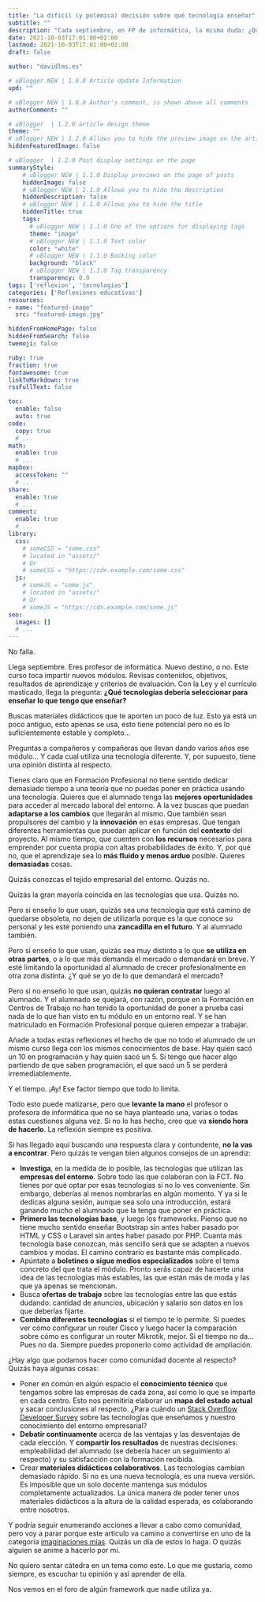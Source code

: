 ```yaml
---
title: "La difícil (y polémica) decisión sobre qué tecnología enseñar"
subtitle: ""
description: "Cada septiembre, en FP de informática, la misma duda: ¿Qué tecnologías son las más adecuadas para enseñar en el módulo?"
date: 2021-10-03T17:01:00+02:00
lastmod: 2021-10-03T17:01:00+02:00
draft: false

author: "davidlms.es"

# uBlogger NEW | 1.0.0 Article Update Information
upd: ""

# uBlogger NEW | 1.0.0 Author's comment, is shown above all comments
authorComment: ""

# uBlogger  | 1.2.0 article design theme
theme: ""
# uBlogger NEW | 1.2.0 Allows you to hide the preview image on the article page
hiddenFeaturedImage: false

# uBlogger  | 1.2.0 Post display settings on the page
summaryStyle:
    # uBlogger NEW | 1.1.0 Display previews on the page of posts
    hiddenImage: false
    # uBlogger NEW | 1.1.0 Allows you to hide the description
    hiddenDescription: false
    # uBlogger NEW | 1.1.0 Allows you to hide the title
    hiddenTitle: true
    tags:
      # uBlogger NEW | 1.1.0 One of the options for displaying tags
      theme: "image"
      # uBlogger NEW | 1.1.0 Text color
      color: "white"
      # uBlogger NEW | 1.1.0 Backing color
      background: "black"
      # uBlogger NEW | 1.1.0 Tag transparency
      transparency: 0.9
tags: ['reflexion', 'tecnologias']
categories: ['Reflexiones educativas']
resources:
- name: "featured-image"
  src: "featured-image.jpg"

hiddenFromHomePage: false
hiddenFromSearch: false
twemoji: false

ruby: true
fraction: true
fontawesome: true
linkToMarkdown: true
rssFullText: false

toc:
  enable: false
  auto: true
code:
  copy: true
  # ...
math:
  enable: true
  # ...
mapbox:
  accessToken: ""
  # ...
share:
  enable: true
  # ...
comment:
  enable: true
  # ...
library:
  css:
    # someCSS = "some.css"
    # located in "assets/"
    # Or
    # someCSS = "https://cdn.example.com/some.css"
  js:
    # someJS = "some.js"
    # located in "assets/"
    # Or
    # someJS = "https://cdn.example.com/some.js"
seo:
  images: []
  # ...
---
```


No falla.

Llega septiembre. Eres profesor de informática. Nuevo destino, o no. Este curso toca impartir nuevos módulos. Revisas contenidos, objetivos, resultados de aprendizaje y criterios de evaluación. Con la Ley y el currículo masticado, llega la pregunta: **¿Qué tecnologías debería seleccionar para enseñar lo que tengo que enseñar?**

Buscas materiales didácticos que te aporten un poco de luz. Esto ya está un poco antiguo, esto apenas se usa, esto tiene potencial pero no es lo suficientemente estable y completo... 

Preguntas a compañeros y compañeras que llevan dando varios años ese módulo... Y cada cual utiliza una tecnología diferente. Y, por supuesto, tiene una opinión distinta al respecto.

Tienes claro que en Formación Profesional no tiene sentido dedicar demasiado tiempo a una teoría que no puedas poner en práctica usando una tecnología. Quieres que el alumnado tenga las **mejores oportunidades** para acceder al mercado laboral del entorno. A la vez buscas que puedan **adaptarse a los cambios** que llegarán al mismo. Que también sean propulsores del cambio y la **innovación** en esas empresas. Que tengan diferentes herramientas que puedan aplicar en función del **contexto** del proyecto. Al mismo tiempo, que cuenten con **los recursos** necesarios para emprender por cuenta propia con altas probabilidades de éxito. Y, por qué no, que el aprendizaje sea lo **más fluido y menos arduo** posible. Quieres **demasiadas** cosas.

Quizás conozcas el tejido empresarial del entorno. Quizás no.

Quizás la gran mayoría coincida en las tecnologías que usa. Quizás no.

Pero si enseño lo que usan, quizás sea una tecnología que está camino de quedarse obsoleta, no dejen de utilizarla porque es la que conoce su personal y les esté poniendo una **zancadilla en el futuro**. Y al alumnado también.

Pero si enseño lo que usan, quizás sea muy distinto a lo que **se utiliza en otras partes**, o a lo que más demanda el mercado o demandará en breve. Y esté limitando la oportunidad al alumnado de crecer profesionalmente en otra zona distinta. ¿Y qué se yo de lo que demandará el mercado?

Pero si no enseño lo que usan, quizás **no quieran contratar** luego al alumnado. Y el alumnado se quejará, con razón, porque en la Formación en Centros de Trabajo no han tenido la oportunidad de poner a prueba casi nada de lo que han visto en tu módulo en un entorno real. Y se han matriculado en Formación Profesional porque quieren empezar a trabajar.

Añade a todas estas reflexiones el hecho de que no todo el alumnado de un mismo curso llega con los mismos conocimientos de base. Hay quien sacó un 10 en programación y hay quien sacó un 5. Si tengo que hacer algo partiendo de que saben programación, el que sacó un 5 se perderá irremediablemente.

Y el tiempo. ¡Ay! Ese factor tiempo que todo lo limita.

Todo esto puede matizarse, pero que **levante la mano** el profesor o profesora de informática que no se haya planteado una, varias o todas estas cuestiones alguna vez. Si no lo has hecho, creo que va **siendo hora de hacerlo**. La reflexión siempre es positiva.

Si has llegado aquí buscando una respuesta clara y contundente, **no la vas a encontrar**. Pero quizás te vengan bien algunos consejos de un aprendiz:

- **Investiga**, en la medida de lo posible, las tecnologías que utilizan las **empresas del entorno**. Sobre todo las que colaboran con la FCT. No tienes por qué optar por esas tecnologías si no lo ves conveniente. Sin embargo, deberías al menos nombrarlas en algún momento. Y ya si le dedicas alguna sesión, aunque sea solo una introducción, estará ganando mucho el alumnado que la tenga que poner en práctica.
- **Primero las tecnologías base**, y luego los frameworks. Pienso que no tiene mucho sentido enseñar Bootstrap sin antes haber pasado por HTML y CSS o Laravel sin antes haber pasado por PHP. Cuanta más tecnología base conozcan, más sencillo será que se adapten a nuevos cambios y modas. El camino contrario es bastante más complicado.
- Apúntate a **boletines o sigue medios especializados** sobre el tema concreto del que trata el módulo. Pronto serás capaz de hacerte una idea de las tecnologías más estables, las que están más de moda y las que ya apenas se mencionan.
- Busca **ofertas de trabajo** sobre las tecnologías entre las que estás dudando: cantidad de anuncios, ubicación y salario son datos en los que deberías fijarte.
- **Combina diferentes tecnologías** si el tiempo te lo permite. Si puedes ver cómo configurar un router Cisco y luego hacer la comparación sobre cómo es configurar un router Mikrotik, mejor. Si el tiempo no da... Pues no da. Siempre puedes proponerlo como actividad de ampliación.

¿Hay algo que podamos hacer como comunidad docente al respecto? Quizás haya algunas cosas:

- Poner en común en algún espacio el **conocimiento técnico** que tengamos sobre las empresas de cada zona, así como lo que se imparte en cada centro. Esto nos permitiría elaborar un **mapa del estado actual** y sacar conclusiones al respecto. ¿Para cuándo un [Stack Overflow Developer Survey](https://insights.stackoverflow.com/survey/2020) sobre las tecnologías que enseñamos y nuestro conocimiento del entorno empresarial?
- **Debatir continuamente** acerca de las ventajas y las desventajas de cada elección. Y **compartir los resultados** de nuestras decisiones: empleabilidad del alumnado (se debería hacer un seguimiento al respecto) y su satisfacción con la formación recibida.
- Crear **materiales didácticos colaborativos**. Las tecnologías cambian demasiado rápido. Si no es una nueva tecnología, es una nueva versión. Es imposible que un solo docente mantenga sus módulos completamente actualizados. La única manera de poder tener unos materiales didácticos a la altura de la calidad esperada, es colaborando entre nosotros.

Y podría seguir enumerando acciones a llevar a cabo como comunidad, pero voy a parar porque este artículo va camino a convertirse en uno de la categoría [imaginaciones mías](https://davidlms.com/categories/imaginaciones-m%C3%ADas/). Quizás un día de estos lo haga. O quizás alguien se anime a hacerlo por mí.

No quiero sentar cátedra en un tema como este. Lo que me gustaría, como siempre, es escuchar tu opinión y así aprender de ella.

Nos vemos en el foro de algún framework que nadie utiliza ya.